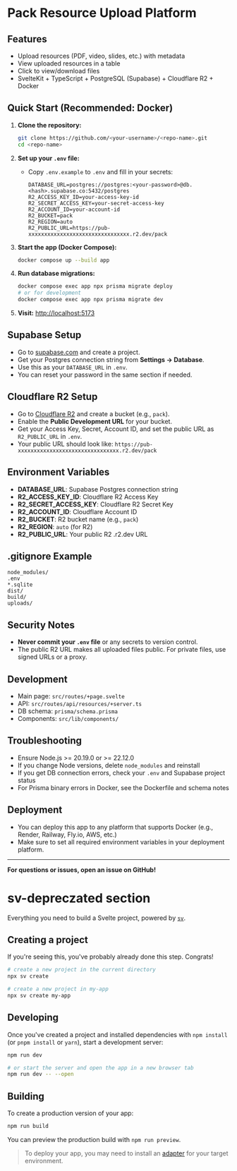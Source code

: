 # Pack Resource Upload Platform

## Features
- Upload resources (PDF, video, slides, etc.) with metadata
- View uploaded resources in a table
- Click to view/download files
- SvelteKit + TypeScript + PostgreSQL (Supabase) + Cloudflare R2 + Docker

## Quick Start (Recommended: Docker)

1. **Clone the repository:**
   ```sh
   git clone https://github.com/<your-username>/<repo-name>.git
   cd <repo-name>
   ```

2. **Set up your `.env` file:**
   - Copy `.env.example` to `.env` and fill in your secrets:
     ```env
     DATABASE_URL=postgres://postgres:<your-password>@db.<hash>.supabase.co:5432/postgres
     R2_ACCESS_KEY_ID=your-access-key-id
     R2_SECRET_ACCESS_KEY=your-secret-access-key
     R2_ACCOUNT_ID=your-account-id
     R2_BUCKET=pack
     R2_REGION=auto
     R2_PUBLIC_URL=https://pub-xxxxxxxxxxxxxxxxxxxxxxxxxxxxxxxx.r2.dev/pack
     ```

3. **Start the app (Docker Compose):**
   ```sh
   docker compose up --build app
   ```

4. **Run database migrations:**
   ```sh
   docker compose exec app npx prisma migrate deploy
   # or for development
   docker compose exec app npx prisma migrate dev
   ```

5. **Visit:**
   [http://localhost:5173](http://localhost:5173)

## Supabase Setup
- Go to [supabase.com](https://supabase.com/) and create a project.
- Get your Postgres connection string from **Settings → Database**.
- Use this as your `DATABASE_URL` in `.env`.
- You can reset your password in the same section if needed.

## Cloudflare R2 Setup
- Go to [Cloudflare R2](https://dash.cloudflare.com/) and create a bucket (e.g., `pack`).
- Enable the **Public Development URL** for your bucket.
- Get your Access Key, Secret, Account ID, and set the public URL as `R2_PUBLIC_URL` in `.env`.
- Your public URL should look like: `https://pub-xxxxxxxxxxxxxxxxxxxxxxxxxxxxxxxx.r2.dev/pack`

## Environment Variables
- **DATABASE_URL**: Supabase Postgres connection string
- **R2_ACCESS_KEY_ID**: Cloudflare R2 Access Key
- **R2_SECRET_ACCESS_KEY**: Cloudflare R2 Secret Key
- **R2_ACCOUNT_ID**: Cloudflare Account ID
- **R2_BUCKET**: R2 bucket name (e.g., `pack`)
- **R2_REGION**: `auto` (for R2)
- **R2_PUBLIC_URL**: Your public R2 .r2.dev URL

## .gitignore Example
```
node_modules/
.env
*.sqlite
dist/
build/
uploads/
```

## Security Notes
- **Never commit your `.env` file** or any secrets to version control.
- The public R2 URL makes all uploaded files public. For private files, use signed URLs or a proxy.

## Development
- Main page: `src/routes/+page.svelte`
- API: `src/routes/api/resources/+server.ts`
- DB schema: `prisma/schema.prisma`
- Components: `src/lib/components/`

## Troubleshooting
- Ensure Node.js >= 20.19.0 or >= 22.12.0
- If you change Node versions, delete `node_modules` and reinstall
- If you get DB connection errors, check your `.env` and Supabase project status
- For Prisma binary errors in Docker, see the Dockerfile and schema notes

## Deployment
- You can deploy this app to any platform that supports Docker (e.g., Render, Railway, Fly.io, AWS, etc.)
- Make sure to set all required environment variables in your deployment platform.

---

**For questions or issues, open an issue on GitHub!**


# sv-depreczated section

Everything you need to build a Svelte project, powered by [`sv`](https://github.com/sveltejs/cli).

## Creating a project

If you're seeing this, you've probably already done this step. Congrats!

```bash
# create a new project in the current directory
npx sv create

# create a new project in my-app
npx sv create my-app
```

## Developing

Once you've created a project and installed dependencies with `npm install` (or `pnpm install` or `yarn`), start a development server:

```bash
npm run dev

# or start the server and open the app in a new browser tab
npm run dev -- --open
```

## Building

To create a production version of your app:

```bash
npm run build
```

You can preview the production build with `npm run preview`.

> To deploy your app, you may need to install an [adapter](https://svelte.dev/docs/kit/adapters) for your target environment.